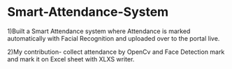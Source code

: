 # Smart-Attendance-System

1)Built a Smart Attendance system where Attendance is marked automatically with Facial Recognition and uploaded over to the portal live.

2)My contribution- collect attendance by OpenCv and Face Detection mark and mark it on Excel sheet with XLXS writer. 
